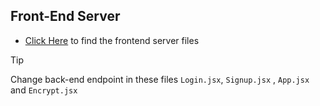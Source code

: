 ## Front-End Server
- [Click Here](!https://github.com/vhnagaraj/qpkd_react_frontend) to find the frontend server files

> [!TIP]
> Change back-end endpoint in these files `Login.jsx`, `Signup.jsx` , `App.jsx` and `Encrypt.jsx`
